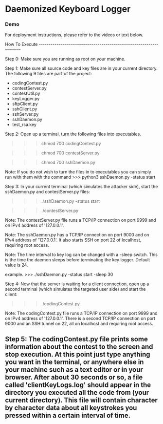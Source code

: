 # Daemonized Keyboard Logger
### Demo
    
    
For deployment instructions, please refer to the videos or text below.

How To Execute  ---------------------------------------------------------------------

Step 0: Make sure you are running as root on your machine.

Step 1: Make sure all source code and key files are in your current directory.
The following 9 files are part of the project:
- codingContest.py
- contestServer.py
- contestUtil.py
- keyLogger.py
- sftpClient.py
- sshClient.py
- sshServer.py
- sshDaemon.py
- test_rsa.key



Step 2: Open up a terminal, turn the following files into executables.

>>> chmod 700 codingContest.py

>>> chmod 700 contestServer.py

>>> chmod 700 sshDaemon.py

Note: If you do not wish to turn the files in to executables you can simply
run with them with the command >>> python3 sshDaemon.py -status start



Step 3: In your current terminal (which simulates the attacker side), start
the sshDaemon.py and contestServer.py files:

>>> ./sshDaemon.py -status start

>>> ./contestServer.py

Note: The contestServer.py file runs a TCP/IP connection on port 9999 and on IPv4 address 
of '127.0.0.1'.

Note: The sshDaemon.py has a TCP/IP connection on port 9000 and on IPv4 address 
of '127.0.0.1'. It also starts SSH on port 22 of localhost, requiring root access.

Note: The time interval to key log can be changed with a -sleep switch.
This is the time the daemon sleeps before terminating the key logger.
Default value is 24.

example. >>> ./sshDaemon.py -status start -sleep 30



Step 4: Now that the server is waiting for a client connection, open up a 
second terminal (which simulates the targeted user side) and start the client:

>>> ./codingContest.py

Note: The codingContest.py file runs a TCP/IP connection on port 9999 and on IPv4 address 
of '127.0.0.1'. There is a second TCP/IP connection on port 9000 and an SSH tunnel on 22, 
all on localhost and requiring root access.


Step 5: The codingContest.py file prints some information about the contest to the 
screen and stop execution. At this point just type anything you want in the terminal,
or anywhere else in your machine such as a text editor or in your browser. After about
30 seconds or so, a file called 'clientKeyLogs.log' should appear in the directory you
executed all the code from (your current directory). This file will contain character
by character data about all keystrokes you pressed within a certain interval of time.
-------------------------------------------------------------------------------------
  
